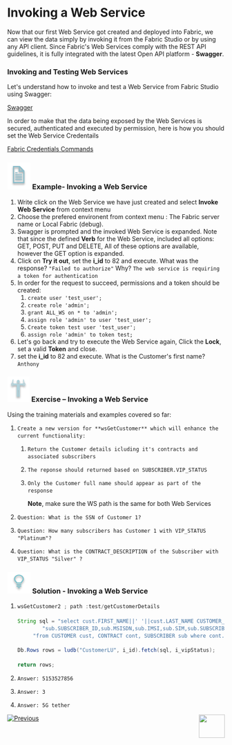 # Invoking a Web Service

Now that our first Web Service got created and deployed into Fabric,  we can view the data simply by invoking it from the Fabric Studio or by using any API client. Since  Fabric's Web Services comply with the REST API  guidelines, it is fully integrated with the latest Open API platform - **Swagger**.

### Invoking and Testing Web Services

Let's understand how to invoke and test a Web Service from Fabric Studio using Swagger:

[Swagger](/articles/15_web_services/09_swagger.md)

In order to make that the data being exposed by the Web Services is secured, authenticated and executed by permission, here is how you should set the Web Service Credentails	

[Fabric Credentials Commands](/articles/17_fabric_credentials/02_fabric_credentials_commands.md)

### ![](/academy/Training_Level_1/03_fabric_basic_LU/images/example.png) Example- Invoking a Web Service

1. Write click on the Web Service we have just created and select **Invoke Web Service** from context menu
2. Choose  the prefered environent from context menu : The Fabric server name or Local Fabric (debug).
3. Swagger is prompted and the invoked Web Service is expanded. Note that since the defined **Verb** for the Web Service, included all options: GET, POST, PUT and DELETE, All of these options are available, however the GET option is expanded.
4. Click on **Try it out**, set the **i_id** to 82 and execute. What was the response? `"Failed to authorize"` Why? `The web service is requiring a token for authentication` 
5. In order for the request to succeed, permissions and a token should be created:
   1. `create user 'test_user';`
   2. `create role 'admin';`
   3. `grant ALL_WS on * to 'admin';`
   4. `assign role 'admin' to user 'test_user';`
   5. `Create token test user 'test_user';`
   6. `assign role 'admin' to token test;`
6. Let's go back and try to execute the Web Service again, Click the **Lock**, set a valid **Token** and close.
7. set the **i_id** to 82 and execute. What is the Customer's first name? `Anthony`

### ![](/academy/Training_Level_1/03_fabric_basic_LU/images/Exercise.png) Exercise – Invoking a Web Service

Using the training materials and examples covered so far:

1. `Create a new version for **wsGetCustomer** which will enhance the current functionality:`

   1. `Return the Customer details icluding it's contracts and associated subscribers`

   2. `The reponse should returned based on SUBSCRIBER.VIP_STATUS`

   3. `Only the Customer full name should appear as part of the response` 

      **Note**, make sure the WS path is the same for both Web Services

2. `Question: What is the SSN of Customer 1?`

3. `Question: How many subscribers has Customer 1 with VIP_STATUS "Platinum"?`

4. `Question: What is the CONTRACT_DESCRIPTION of the Subscriber with VIP_STATUS "Silver" ?`

### ![](/academy/Training_Level_1/03_fabric_basic_LU/images/Solution.png) Solution - Invoking a Web Service

1. ```java
   wsGetCustomer2 ; path :test/getCustomerDetails 
   
   String sql = "select cust.FIRST_NAME||' '||cust.LAST_NAME CUSTOMER_NAME, cont.CONTRACT_ID,cont.CONTRACT_DESCRIPTION," +
           "sub.SUBSCRIBER_ID,sub.MSISDN,sub.IMSI,sub.SIM,sub.SUBSCRIBER_TYPE,sub.VIP_STATUS " +
   		"from CUSTOMER cust, CONTRACT cont, SUBSCRIBER sub where cont.CONTRACT_ID=sub.SUBSCRIBER_ID and sub.VIP_STATUS=?";
   
   Db.Rows rows = ludb("CustomerLU", i_id).fetch(sql, i_vipStatus);
   
   return rows;
   ```

   

2. `Answer: 5153527856`

3. `Answer: 3`

4. `Answer: 5G tether`





 [![Previous](/articles/images/Previous.png)](/academy/Training_Level_1/06_web_services/02_create_and_deploy_a_web_service.md)[<img align="right" width="60" height="54" src="/articles/images/Next.png">](/academy/Training_Level_1/06_web_services/04_response_codes_and_supported_verbs.md)

